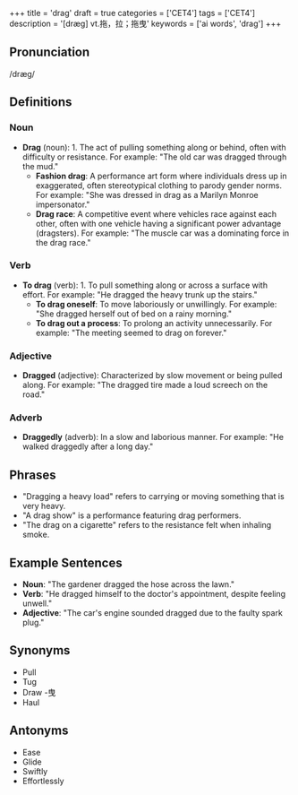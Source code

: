 +++
title = 'drag'
draft = true
categories = ['CET4']
tags = ['CET4']
description = '[dræg] vt.拖，拉；拖曳'
keywords = ['ai words', 'drag']
+++

## Pronunciation
/dræɡ/

## Definitions
### Noun
- **Drag** (noun): 1. The act of pulling something along or behind, often with difficulty or resistance. For example: "The old car was dragged through the mud."
   - **Fashion drag**: A performance art form where individuals dress up in exaggerated, often stereotypical clothing to parody gender norms. For example: "She was dressed in drag as a Marilyn Monroe impersonator."
   - **Drag race**: A competitive event where vehicles race against each other, often with one vehicle having a significant power advantage (dragsters). For example: "The muscle car was a dominating force in the drag race."

### Verb
- **To drag** (verb): 1. To pull something along or across a surface with effort. For example: "He dragged the heavy trunk up the stairs."
   - **To drag oneself**: To move laboriously or unwillingly. For example: "She dragged herself out of bed on a rainy morning."
   - **To drag out a process**: To prolong an activity unnecessarily. For example: "The meeting seemed to drag on forever."

### Adjective
- **Dragged** (adjective): Characterized by slow movement or being pulled along. For example: "The dragged tire made a loud screech on the road."

### Adverb
- **Draggedly** (adverb): In a slow and laborious manner. For example: "He walked draggedly after a long day."

## Phrases
- "Dragging a heavy load" refers to carrying or moving something that is very heavy.
- "A drag show" is a performance featuring drag performers.
- "The drag on a cigarette" refers to the resistance felt when inhaling smoke.

## Example Sentences
- **Noun**: "The gardener dragged the hose across the lawn."
- **Verb**: "He dragged himself to the doctor's appointment, despite feeling unwell."
- **Adjective**: "The car's engine sounded dragged due to the faulty spark plug."

## Synonyms
- Pull
- Tug
- Draw
-曳
- Haul

## Antonyms
- Ease
- Glide
- Swiftly
- Effortlessly
